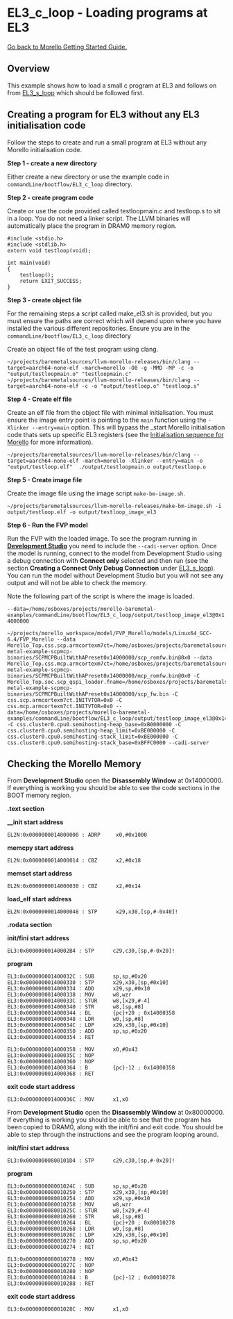 # EL3_c_loop - Loading programs at EL3

 [Go back to Morello Getting Started Guide.](./../../../../morello-getting-started.md)

 ## Overview

 This example shows how to load a small c program at EL3 and follows on from [EL3_s_loop](./../EL3_s_loop/EL3_s_loop.md) which should be followed first.


## Creating a program for EL3 without any EL3 initialisation code

Follow the steps to create and run a small program at EL3 without any Morello initialisation code.

**Step 1 - create a new directory**

Either create a new directory or use the example code in `commandLine/bootflow/EL3_c_loop` directory.

**Step 2 - create program code**

Create or use the code provided called testloopmain.c and testloop.s to sit in a loop. You do not need a linker script. The LLVM binaries will automatically place the program in DRAM0 memory region.

```
#include <stdio.h>
#include <stdlib.h>
extern void testloop(void); 

int main(void) 
{
	testloop();
	return EXIT_SUCCESS;
}

```

**Step 3 - create object file**

For the remaining steps a script called make_el3.sh is provided, but you must ensure the paths are correct which will depend upon where you have installed the various different repositories. Ensure you are in the `commandLine/bootflow/EL3_c_loop` directory 

Create an object file of the test program using clang.

```
~/projects/baremetalsources/llvm-morello-releases/bin/clang --target=aarch64-none-elf -march=morello -O0 -g -MMD -MP -c -o "output/testloopmain.o" "testloopmain.c"
~/projects/baremetalsources/llvm-morello-releases/bin/clang --target=aarch64-none-elf -c -o "output/testloop.o" "testloop.s"
```

**Step 4 - Create elf file**

Create an elf file from the object file with minimal initialisation. You must ensure the image entry point is pointing to the `main` function using the `-Xlinker --entry=main` option. This will bypass the _start Morello initialisation code thats sets up specific EL3 registers (see the [Initialisation sequence for Morello](./../../../BareMetalOnMorello/DefaultSetup/InitSequence/InitSequence.md) for more information).

```
~/projects/baremetalsources/llvm-morello-releases/bin/clang --target=aarch64-none-elf -march=morello -Xlinker --entry=main -o "output/testloop.elf"  ./output/testloopmain.o output/testloop.o
```

**Step 5 - Create image file**

Create the image file using the image script `make-bm-image.sh`.

```
~/projects/baremetalsources/llvm-morello-releases/make-bm-image.sh -i output/testloop.elf -o output/testloop_image_el3
```

**Step 6 - Run the FVP model**

Run the FVP with the loaded image. To see the program running in [**Development Studio**](./../../../BareMetalOnMorello/InstallingArmDevStudio/InstallingArmDevStudio.md) you need to include the `--cadi-server` option. Once the model is running, connect to the model from Development Studio using a debug connection with **Connect only** selected and then run (see the section **Creating a Connect Only Debug Connection** under [EL3_s_loop](./../EL3_s_loop/EL3_s_loop.md)). You can run the model without Development Studio but you will not see any output and will not be able to check the memory.

Note the following part of the script is where the image is loaded.

`--data=/home/osboxes/projects/morello-baremetal-examples/commandLine/bootflow/EL3_c_loop/output/testloop_image_el3@0x14000000`

```
~/projects/morello_workspace/model/FVP_Morello/models/Linux64_GCC-6.4/FVP_Morello --data Morello_Top.css.scp.armcortexm7ct=/home/osboxes/projects/baremetalsources/bare-metal-example-scpmcp-binaries/SCPMCPBuiltWithAPreset0x14000000/scp_romfw.bin@0x0 --data Morello_Top.css.mcp.armcortexm7ct=/home/osboxes/projects/baremetalsources/bare-metal-example-scpmcp-binaries/SCPMCPBuiltWithAPreset0x14000000/mcp_romfw.bin@0x0 -C Morello_Top.soc.scp_qspi_loader.fname=/home/osboxes/projects/baremetalsources/bare-metal-example-scpmcp-binaries/SCPMCPBuiltWithAPreset0x14000000/scp_fw.bin -C css.scp.armcortexm7ct.INITVTOR=0x0 -C css.mcp.armcortexm7ct.INITVTOR=0x0 --data=/home/osboxes/projects/morello-baremetal-examples/commandLine/bootflow/EL3_c_loop/output/testloop_image_el3@0x14000000 -C css.cluster0.cpu0.semihosting-heap_base=0xB0000000 -C css.cluster0.cpu0.semihosting-heap_limit=0xBE000000 -C css.cluster0.cpu0.semihosting-stack_limit=0xBE000000 -C css.cluster0.cpu0.semihosting-stack_base=0xBFFC0000 --cadi-server
```

## Checking the Morello Memory

From **Development Studio** open the **Disassembly Window** at 0x14000000. If everything is working you should be able to see the code sections in the BOOT memory region.

**.text section**

**__init start address**

```
EL2N:0x0000000014000000 : ADRP     x0,#0x1000				
```

**memcpy start address**

```
EL2N:0x0000000014000014 : CBZ      x2,#0x18				
```

**memset start address**

```
EL2N:0x0000000014000030 : CBZ      x2,#0x14				

```

**load_elf start address**

```
EL2N:0x0000000014000048 : STP      x29,x30,[sp,#-0x40]!
```

**.rodata section**

**init/fini start address**

```
EL3:0x00000000140002B4 : STP      c29,c30,[sp,#-0x20]!
```

**program**

```
EL3:0x000000001400032C : SUB      sp,sp,#0x20
EL3:0x0000000014000330 : STP      x29,x30,[sp,#0x10]
EL3:0x0000000014000334 : ADD      x29,sp,#0x10
EL3:0x0000000014000338 : MOV      w8,wzr
EL3:0x000000001400033C : STUR     w8,[x29,#-4]
EL3:0x0000000014000340 : STR      w8,[sp,#8]
EL3:0x0000000014000344 : BL       {pc}+20 ; 0x14000358
EL3:0x0000000014000348 : LDR      w0,[sp,#8]
EL3:0x000000001400034C : LDP      x29,x30,[sp,#0x10]
EL3:0x0000000014000350 : ADD      sp,sp,#0x20
EL3:0x0000000014000354 : RET

EL3:0x0000000014000358 : MOV      x0,#0x43
EL3:0x000000001400035C : NOP
EL3:0x0000000014000360 : NOP
EL3:0x0000000014000364 : B        {pc}-12 ; 0x14000358
EL3:0x0000000014000368 : RET
```

**exit code start address**

```
EL3:0x000000001400036C : MOV      x1,x0
```


From **Development Studio** open the **Disassembly Window** at 0x80000000. If everything is working you should be able to see that the program has been copied to DRAM0, along with the init/fini and exit code. You should be able to step through the instructions and see the program looping around.

**init/fini start address**

```
EL3:0x00000000800101D4 : STP      c29,c30,[sp,#-0x20]!
```

**program**

```
EL3:0x000000008001024C : SUB      sp,sp,#0x20
EL3:0x0000000080010250 : STP      x29,x30,[sp,#0x10]
EL3:0x0000000080010254 : ADD      x29,sp,#0x10
EL3:0x0000000080010258 : MOV      w8,wzr
EL3:0x000000008001025C : STUR     w8,[x29,#-4]
EL3:0x0000000080010260 : STR      w8,[sp,#8]
EL3:0x0000000080010264 : BL       {pc}+20 ; 0x80010278
EL3:0x0000000080010268 : LDR      w0,[sp,#8]
EL3:0x000000008001026C : LDP      x29,x30,[sp,#0x10]
EL3:0x0000000080010270 : ADD      sp,sp,#0x20
EL3:0x0000000080010274 : RET

EL3:0x0000000080010278 : MOV      x0,#0x43
EL3:0x000000008001027C : NOP
EL3:0x0000000080010280 : NOP
EL3:0x0000000080010284 : B        {pc}-12 ; 0x80010278
EL3:0x0000000080010288 : RET
```

**exit code start address**

```
EL3:0x000000008001028C : MOV      x1,x0
```